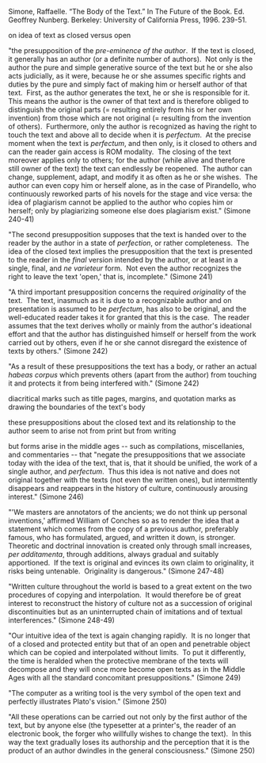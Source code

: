 Simone, Raffaelle. “The Body of the Text.” In The Future of the Book. Ed. Geoffrey Nunberg. Berkeley: University of California Press, 1996. 239-51.


on idea of text as closed versus open

"the presupposition of the *pre-eminence of the author*.  If the text is closed, it generally has an author (or a definite number of authors).  Not only is the author the pure and simple generative source of the text but he or she also acts judicially, as it were, because he or she assumes specific rights and duties by the pure and simply fact of making him or herself author of that text.  First, as the author generates the text, he or she is responsible for it.  This means the author is the owner of that text and is therefore obliged to distinguish the original parts (= resulting entirely from his or her own invention) from those which are not original (= resulting from the invention of others).  Furthermore, only the author is recognized as having the right to touch the text and above all to decide when it is *perfectum*.  At the precise moment when the text is *perfectum*, and then only, is it closed to others and can the reader gain access is ROM modality.  The closing of the text moreover applies only to others; for the author (while alive and therefore still owner of the text) the text can endlessly be reopened.  The author can change, supplement, adapt, and modify it as often as he or she wishes.  The author can even copy him or herself alone, as in the case of Pirandello, who continuously reworked parts of his novels for the stage and vice versa: the idea of plagiarism cannot be applied to the author who copies him or herself; only by plagiarizing someone else does plagiarism exist." (Simone 240-41)

"The second presupposition supposes that the text is handed over to the reader by the author in a state of *perfection*, or rather completeness.  The idea of the closed text implies the presupposition that the text is presented to the reader in the *final* version intended by the author, or at least in a single, final, and *ne varieteur* form.  Not even the author recognizes the right to leave the text 'open,' that is, incomplete." (Simone 241)

"A third important presupposition concerns the required *originality* of the text.  The text, inasmuch as it is due to a recognizable author and on presentation is assumed to be *perfectum*, has also to be original, and the well-educated reader takes it for granted that this is the case.  The reader assumes that the text derives wholly or mainly from the author's ideational effort and that the author has distinguished himself or herself from the work carried out by others, even if he or she cannot disregard the existence of texts by others." (Simone 242)

"As a result of these presuppositions the text has a body, or rather an actual *habeas corpus* which prevents others (apart from the author) from touching it and protects it from being interfered with." (Simone 242)

diacritical marks such as title pages, margins, and quotation marks as drawing the boundaries of the text's body

these presuppositions about the closed text and its relationship to the author seem to arise not from print but from writing

but forms arise in the middle ages -- such as compilations, miscellanies, and commentaries -- that "negate the presuppositions that we associate today with the idea of the text, that is, that it should be unified, the work of a single author, and *perfectum*.  Thus this idea is not native and does not original together with the texts (not even the written ones), but intermittently disappears and reappears in the history of culture, continuously arousing interest." (Simone 246)

"'We masters are annotators of the ancients; we do not think up personal inventions,' affirmed William of Conches so as to render the idea that a statement which comes from the copy of a previous author, preferably famous, who has formulated, argued, and written it down, is stronger.  Theoretic and doctrinal innovation is created only through small increases, *per additamenta*, through additions, always gradual and suitably apportioned.  If the text is original and evinces its own claim to originality, it risks being untenable.  Originality is dangerous." (Simone 247-48)

"Written culture throughout the world is based to a great extent on the two procedures of copying and interpolation.  It would therefore be of great interest to reconstruct the history of culture not as a succession of original discontinuities but as an uninterrupted chain of imitations and of textual interferences." (Simone 248-49)

"Our intuitive idea of the text is again changing rapidly.  It is no longer that of a closed and protected entity but that of an open and penetrable object which can be copied and interpolated without limits.  To put it differently, the time is heralded when the protective membrane of the texts will decompose and they will once more become open texts as in the Middle Ages with all the standard concomitant presuppositions." (Simone 249)

"The computer as a writing tool is the very symbol of the open text and perfectly illustrates Plato's vision." (Simone 250)

"All these operations can be carried out not only by the first author of the text, but by anyone else (the typesetter at a printer's, the reader of an electronic book, the forger who willfully wishes to change the text).  In this way the text gradually loses its authorship and the perception that it is the product of an author dwindles in the general consciousness." (Simone 250)

